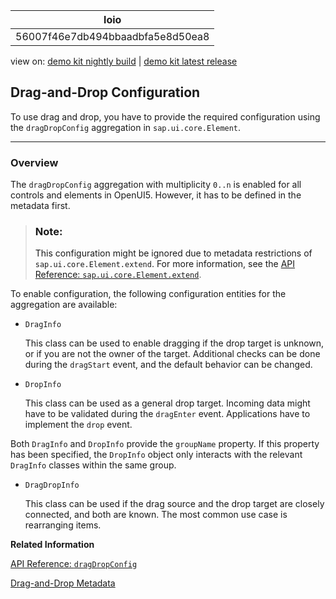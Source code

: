 <!-- loio56007f46e7db494bbaadbfa5e8d50ea8 -->

| loio |
| -----|
| 56007f46e7db494bbaadbfa5e8d50ea8 |

<div id="loio">

view on: [demo kit nightly build](https://openui5nightly.hana.ondemand.com/#/topic/56007f46e7db494bbaadbfa5e8d50ea8) | [demo kit latest release](https://openui5.hana.ondemand.com/#/topic/56007f46e7db494bbaadbfa5e8d50ea8)</div>

## Drag-and-Drop Configuration

To use drag and drop, you have to provide the required configuration using the `dragDropConfig` aggregation in `sap.ui.core.Element`.

***

<a name="loio56007f46e7db494bbaadbfa5e8d50ea8__section_rn3_w3g_x2b"/>

### Overview

The `dragDropConfig` aggregation with multiplicity `0..n` is enabled for all controls and elements in OpenUI5. However, it has to be defined in the metadata first.

> ### Note:  
> This configuration might be ignored due to metadata restrictions of `sap.ui.core.Element.extend`. For more information, see the [API Reference: `sap.ui.core.Element.extend`](https://openui5.hana.ondemand.com/#/api/sap.ui.core.Element/methods/sap.ui.core.Element.extend). 

To enable configuration, the following configuration entities for the aggregation are available:

-   `DragInfo`

    This class can be used to enable dragging if the drop target is unknown, or if you are not the owner of the target. Additional checks can be done during the `dragStart` event, and the default behavior can be changed.

-   `DropInfo`

    This class can be used as a general drop target. Incoming data might have to be validated during the `dragEnter` event. Applications have to implement the `drop` event.


Both `DragInfo` and `DropInfo` provide the `groupName` property. If this property has been specified, the `DropInfo` object only interacts with the relevant `DragInfo` classes within the same group.

-   `DragDropInfo`

    This class can be used if the drag source and the drop target are closely connected, and both are known. The most common use case is rearranging items.


**Related Information**  


[API Reference: `dragDropConfig`](https://openui5.hana.ondemand.com/#/api/sap.ui.core.Element/aggregations)

[Drag-and-Drop Metadata](Drag-and-Drop_Metadata_da7f3fc.md "To influence the drag-and-drop behavior, use the metadata definition of a control.")

